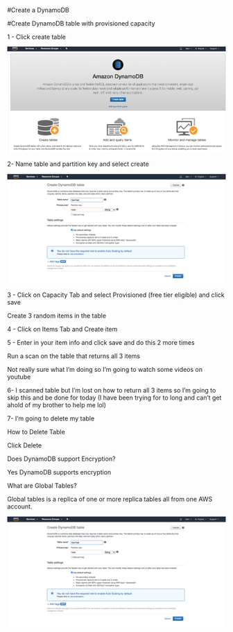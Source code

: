 


#Create a DynamoDB

#Create DynamoDB table with provisioned capacity

1 - Click create table 

![](1-Click-Create-Table.png)

2- Name table and partition key and select create

![](2-Name-table-and-hit-Create.png)

3 -  Click on Capacity Tab and select Provisioned (free tier eligible) and click save

Create 3 random items in the table

4 - Click on Items Tab and Create item

5 -  Enter in your item info and click save and do this 2 more times

Run a scan on the table that returns all 3 items

 Not really sure what I’m doing so I’m going to watch some videos on youtube

6- I scanned table but I’m lost on how to return all 3 items so I’m going to skip this and be done for today (I have been trying for to long and can’t get ahold of my brother to help me lol)

7- I’m going to delete my table 

How to Delete Table 

Click Delete

Does DynamoDB support Encryption?

Yes DynamoDB supports encryption

What are Global Tables?

Global tables is a replica of one or more replica tables all from one AWS account.










![](2-Name-table-and-hit-Create.png)
